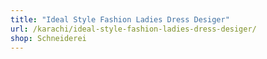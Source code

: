 ```yaml
---
title: "Ideal Style Fashion Ladies Dress Desiger"
url: /karachi/ideal-style-fashion-ladies-dress-desiger/
shop: Schneiderei
---
```

